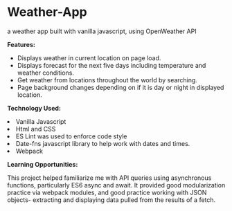 # Weather-App

a weather app built with vanilla javascript, using OpenWeather API

<strong> Features:</strong>

<ul>
  <li>Displays weather in current location on page load.</li>
  <li>Displays forecast for the next five days including temperature and weather conditions.</li>
  <li>Get weather from locations throughout the world by searching.</li>
  <li>Page background changes depending on if it is day or night in displayed location.</li>
</ul>

<strong> Technology Used:</strong>

<li>Vanilla Javascript</li>
<li>Html and CSS</li>
<li>ES Lint was used to enforce code style</li>
<li>Date-fns javascript library to help work with dates and times.</li>
<li>Webpack</li>

<strong> Learning Opportunities:</strong>

<p>
  This project helped familiarize me with API queries using asynchronous functions, particularly ES6 async and await. It provided good modularization practice via webpack modules, and good practice working with JSON objects- extracting and displaying data pulled from the results of a fetch. 
</p>
